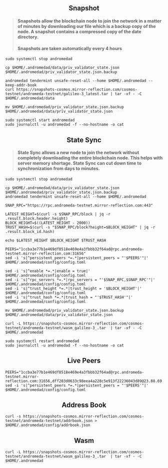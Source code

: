 <div align="center">
  <h2> Snapshot </h2>
</div>

> #### Snapshots allow the blockchain node to join the network in a matter of minutes by downloading our file which is a backup copy of the node. A snapshot contains a compressed copy of the date directory.
>
> #### Snapshots are taken automatically every 4 hours

```
sudo systemctl stop andromedad

cp $HOME/.andromedad/data/priv_validator_state.json $HOME/.andromedad/priv_validator_state.json.backup

andromedad tendermint unsafe-reset-all --home $HOME/.andromedad --keep-addr-book
curl https://snapshots-cosmos.mirror-reflection.com/cosmos-testnet/andromeda-testnet/galileo-3_latest.tar | tar -xf - -C $HOME/.andromedad/data

mv $HOME/.andromedad/priv_validator_state.json.backup $HOME/.andromedad/data/priv_validator_state.json

sudo systemctl start andromedad
sudo journalctl -u andromedad -f --no-hostname -o cat
```

<div align="center">
  <h2> State Sync </h2>
</div>

> #### State Sync allows a new node to join the network without completely downloading the entire blockchain node. This helps with server memory shortage. State Sync can cut down time to synchronization from days to minutes.

```
sudo systemctl stop andromedad

cp $HOME/.andromedad/data/priv_validator_state.json $HOME/.andromedad/priv_validator_state.json.backup
andromedad tendermint unsafe-reset-all --home $HOME/.andromedad

SNAP_RPC="https://rpc.andromeda-testnet.mirror-reflection.com:443"

LATEST_HEIGHT=$(curl -s $SNAP_RPC/block | jq -r .result.block.header.height)
BLOCK_HEIGHT=$((LATEST_HEIGHT - 2000))
TRUST_HASH=$(curl -s "$SNAP_RPC/block?height=$BLOCK_HEIGHT" | jq -r .result.block_id.hash)

echo $LATEST_HEIGHT $BLOCK_HEIGHT $TRUST_HASH

PEERS="1ccba3e77b1e469df0518e469e4a3fbbb32f64ad@rpc.andromeda-testnet.mirror-reflection.com:31656"
sed -i 's|^persistent_peers *=.*|persistent_peers = "'$PEERS'"|' $HOME/.andromedad/config/config.toml

sed -i 's|^enable *=.*|enable = true|' $HOME/.andromedad/config/config.toml
sed -i 's|^rpc_servers *=.*|rpc_servers = "'$SNAP_RPC,$SNAP_RPC'"|' $HOME/.andromedad/config/config.toml
sed -i 's|^trust_height *=.*|trust_height = '$BLOCK_HEIGHT'|' $HOME/.andromedad/config/config.toml
sed -i 's|^trust_hash *=.*|trust_hash = "'$TRUST_HASH'"|' $HOME/.andromedad/config/config.toml

mv $HOME/.andromedad/priv_validator_state.json.backup $HOME/.andromedad/data/priv_validator_state.json

curl -L https://snapshots-cosmos.mirror-reflection.com/cosmos-testnet/andromeda-testnet/wasm_galileo-3_.tar  | tar -xf - -C $HOME/.andromedad

sudo systemctl restart andromedad
sudo journalctl -u andromedad -f --no-hostname -o cat
```

<div align="center">
  <h2> Live Peers </h2>
</div>

```
PEERS="1ccba3e77b1e469df0518e469e4a3fbbb32f64ad@rpc.andromeda-testnet.mirror-reflection.com:31656,dff203d0633c98eea4a228c5e913f22236043d89@23.88.69.101:16656,3f9594221efe3e9cd4d0de31f71993fc0f12bf01@65.21.245.252:26656,b594f01b5b49a11b6d2e97c3b6358dc1388a1039@65.108.108.52:26656,fc1c12503b0fd8dfcef4a9ccd0af7a26f9d0738f@51.91.153.78:32705,e5a2bcbcea7d3b2ea7d7feb75da1c115125b665f@65.109.112.178:31656,433cc64756cb7f00b5fb4b26de97dc0db72b27ca@65.108.216.219:6656,d5519e378247dfb61dfe90652d1fe3e2b3005a5b@65.109.68.190:47656,b9836aff6d8e79b9a04b4a2a80d6007bf33a526b@198.244.179.125:32069"
sed -i 's|^persistent_peers *=.*|persistent_peers = "'$PEERS'"|' $HOME/.andromedad/config/config.toml
```

<div align="center">
  <h2> Address Book </h2>
</div>

```
curl -s https://snapshots-cosmos.mirror-reflection.com/cosmos-testnet/andromeda-testnet/addrbook.json > $HOME/.andromedad/config/addrbook.json
```

<div align="center">
  <h2> Wasm </h2>
</div>

```
curl -L https://snapshots-cosmos.mirror-reflection.com/cosmos-testnet/andromeda-testnet/wasm_galileo-3_.tar  | tar -xf - -C $HOME/.andromedad
```

